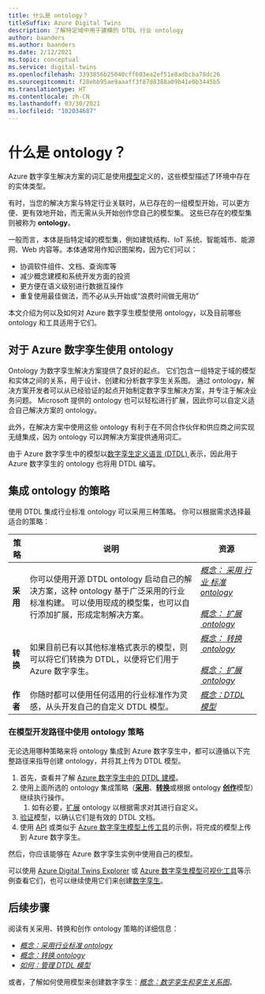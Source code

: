 ```yaml
---
title: 什么是 ontology？
titleSuffix: Azure Digital Twins
description: 了解特定域中用于建模的 DTDL 行业 ontology
author: baanders
ms.author: baanders
ms.date: 2/12/2021
ms.topic: conceptual
ms.service: digital-twins
ms.openlocfilehash: 3393856b25040cff603ea2ef51e8adbcba78dc26
ms.sourcegitcommit: f28ebb95ae9aaaff3f87d8388a09b41e0b3445b5
ms.translationtype: HT
ms.contentlocale: zh-CN
ms.lasthandoff: 03/30/2021
ms.locfileid: "102034687"
---
```

# <a name="what-is-an-ontology"></a>什么是 ontology？ 

Azure 数字孪生解决方案的词汇是使用[模型](concepts-models.md)定义的，这些模型描述了环境中存在的实体类型。

有时，当您的解决方案与特定行业关联时，从已存在的一组模型开始，可以更方便、更有效地开始，而无需从头开始创作您自己的模型集。 这些已存在的模型集则被称为 **ontology**。 

一般而言，本体是指特定域的模型集，例如建筑结构、IoT 系统、智能城市、能源网、Web 内容等。本体通常用作知识图架构，因为它们可以：
* 协调软件组件、文档、查询库等
* 减少概念建模和系统开发方面的投资
* 更方便在语义级别进行数据互操作
* 重复使用最佳做法，而不必从头开始或“浪费时间做无用功”

本文介绍为何以及如何对 Azure 数字孪生模型使用 ontology，以及目前哪些 ontology 和工具适用于它们。

## <a name="using-ontologies-for-azure-digital-twins"></a>对于 Azure 数字孪生使用 ontology

Ontology 为数字孪生解决方案提供了良好的起点。 它们包含一组特定于域的模型和实体之间的关系，用于设计、创建和分析数字孪生关系图。 通过 ontology，解决方案开发者可以从已经验证的起点开始制定数字孪生解决方案，并专注于解决业务问题。 Microsoft 提供的 ontology 也可以轻松进行扩展，因此你可以自定义适合自己解决方案的 ontology。 

此外，在解决方案中使用这些 ontology 有利于在不同合作伙伴和供应商之间实现无缝集成，因为 ontology 可以跨解决方案提供通用词汇。

由于 Azure 数字孪生中的模型以[数字孪生定义语言 (DTDL) ](https://github.com/Azure/opendigitaltwins-dtdl/blob/master/DTDL/v2/dtdlv2.md)表示，因此用于 Azure 数字孪生的 ontology 也将用 DTDL 编写。 

## <a name="strategies-for-integrating-ontologies"></a>集成 ontology 的策略

使用 DTDL 集成行业标准 ontology 可以采用三种策略。 你可以根据需求选择最适合的策略：

| 策略 | 说明 | 资源 |
| --- | --- | --- |
| **采用** | 你可以使用开源 DTDL ontology 启动自己的解决方案，这种 ontology 基于广泛采用的行业标准构建。 可以使用现成的模型集，也可以自行添加扩展，形成定制解决方案。 | [*概念：&nbsp;采用&nbsp;行业&nbsp;标准 ontology*](concepts-ontologies-adopt.md)<br><br>[*概念：&nbsp;扩展 &nbsp;ontology*](concepts-ontologies-extend.md) |
| **转换** | 如果目前已有以其他标准格式表示的模型，则可以将它们转换为 DTDL，以便将它们用于 Azure 数字孪生。 | [*概念：&nbsp;转换 &nbsp;ontology*](concepts-ontologies-convert.md)<br><br>[*概念：&nbsp;扩展 &nbsp;ontology*](concepts-ontologies-extend.md) |
| **作者** | 你随时都可以使用任何适用的行业标准作为灵感，从头开发自己的自定义 DTDL 模型。 | [*概念：DTDL 模型*](concepts-models.md) |

### <a name="using-ontology-strategies-in-a-model-development-path"></a>在模型开发路径中使用 ontology 策略

无论选用哪种策略来将 ontology 集成到 Azure 数字孪生中，都可以遵循以下完整路径来指导创建 ontology，并将其上传为 DTDL 模型。

1. 首先，查看并了解 [Azure 数字孪生中的 DTDL 建模](concepts-models.md)。
1. 使用上面所选的 ontology 集成策略（[**采用**](concepts-ontologies-adopt.md)、[**转换**](concepts-ontologies-convert.md)或根据 ontology [**创作**](concepts-models.md)模型）继续执行操作。
    1. 如有必要，[扩展](concepts-ontologies-extend.md) ontology 以根据需求对其进行自定义。
1. [验证](how-to-parse-models.md)模型，以确认它们是有效的 DTDL 文档。
1. 使用 [API](how-to-manage-model.md#upload-models) 或类似于 [Azure 数字孪生模型上传工具](https://github.com/Azure/opendigitaltwins-building-tools/tree/master/ModelUploader)的示例，将完成的模型上传到 Azure 数字孪生。

然后，你应该能够在 Azure 数字孪生实例中使用自己的模型。 

可以使用 [Azure Digital Twins Explorer](/samples/azure-samples/digital-twins-explorer/digital-twins-explorer/) 或 [Azure 数字孪生模型可视化工具](https://github.com/Azure/opendigitaltwins-building-tools/tree/master/AdtModelVisualizer)等示例查看它们，也可以继续使用它们来创建[数字孪生](concepts-twins-graph.md)。

## <a name="next-steps"></a>后续步骤

阅读有关采用、转换和创作 ontology 策略的详细信息：
* [*概念：采用行业标准 ontology*](concepts-ontologies-adopt.md)
* [*概念：转换 ontology*](concepts-ontologies-convert.md)
* [*如何：管理 DTDL 模型*](how-to-manage-model.md)

或者，了解如何使用模型来创建数字孪生：[*概念：数字孪生和孪生关系图*](concepts-twins-graph.md)。